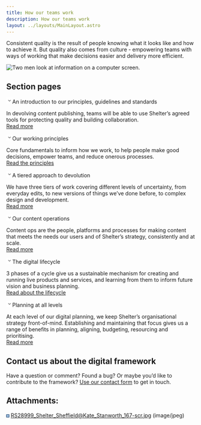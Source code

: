 ```yaml
---
title: How our teams work
description: How our teams work
layout: ../layouts/MainLayout.astro
---
```


Consistent quality is the result of people knowing what it looks like and how to achieve it. But quality also comes from culture - empowering teams with ways of working that make decisions easier and delivery more efficient.

![Two men look at information on a computer screen.](attachments/483065869/482967678.jpg)

## Section pages

![](images/icons/grey_arrow_down.png)An introduction to our principles, guidelines and standards

In devolving content publishing, teams will be able to use Shelter’s agreed tools for protecting quality and building collaboration.  
[Read more](https://shelteruk.atlassian.net/wiki/spaces/GTS/pages/455966725/Spreading+digital+quality+across+Shelter+An+introduction+to+our+Principles+Guidelines+and+Standards)

![](images/icons/grey_arrow_down.png)Our working principles

Core fundamentals to inform how we work, to help people make good decisions, empower teams, and reduce onerous processes.   
[Read the principles](Our-working-principles_404389919.html)

![](images/icons/grey_arrow_down.png)A tiered approach to devolution

We have three tiers of work covering different levels of uncertainty, from everyday edits, to new versions of things we’ve done before, to complex design and development.  
[Read more](https://shelteruk.atlassian.net/wiki/spaces/GTS/pages/404914253/A+tiered+approach+to+devolution)

![](images/icons/grey_arrow_down.png)Our content operations

Content ops are the people, platforms and processes for making content that meets the needs our users and of Shelter’s strategy, consistently and at scale.  
[Read more](Our-content-operations_960856065.html)

![](images/icons/grey_arrow_down.png)The digital lifecycle

3 phases of a cycle give us a sustainable mechanism for creating and running live products and services, and learning from them to inform future vision and business planning.  
[Read about the lifecycle](The-digital-lifecycle_839647233.html)

![](images/icons/grey_arrow_down.png)Planning at all levels

At each level of our digital planning, we keep Shelter’s organisational strategy front-of-mind. Establishing and maintaining that focus gives us a range of benefits in planning, aligning, budgeting, resourcing and prioritising.  
[Read more](Planning-at-all-levels_936935482.html)

## Contact us about the digital framework

Have a question or comment? Found a bug? Or maybe you’d like to contribute to the framework? [Use our contact form](https://england.shelter.org.uk/contact_us_about_the_digital_framework) to get in touch.

## Attachments:

![](images/icons/bullet_blue.gif) [RS28999_Shelter_Sheffield@Kate_Stanworth_167-scr.jpg](attachments/483065869/482967678.jpg) (image/jpeg)
